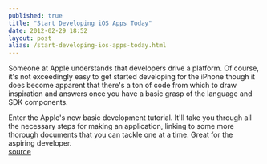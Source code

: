 ```yaml
---
published: true
title: "Start Developing iOS Apps Today"
date: 2012-02-29 18:52
layout: post
alias: /start-developing-ios-apps-today.html
---
```

Someone at Apple understands that developers drive a platform. Of course, it&apos;s not exceedingly easy to get started developing for the iPhone though it does become apparent that there&apos;s a ton of code from which to draw inspiration and answers once you have a basic grasp of the language and SDK components.

Enter the Apple&apos;s new basic development tutorial. It&apos;ll take you through all the necessary steps for making an application, linking to some more thorough documents that you can tackle one at a time. Great for the aspiring developer.
<br /><a href="https://developer.apple.com/library/ios/#referencelibrary/GettingStarted/RoadMapiOS/Introduction/Introduction.html">source</a>
